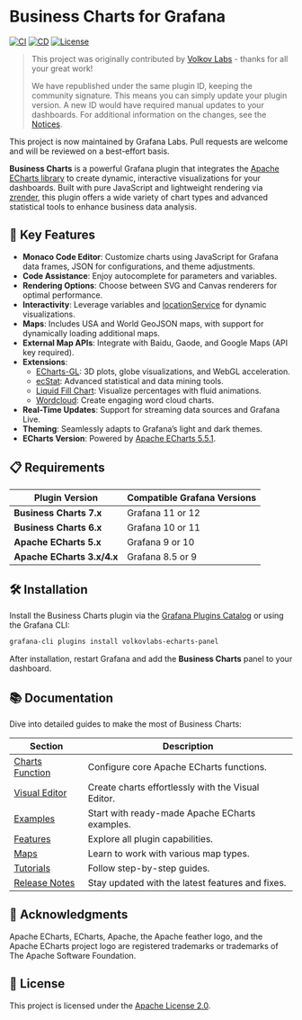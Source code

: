# Business Charts for Grafana
[![CI](https://github.com/grafana/business-charts/actions/workflows/push.yml/badge.svg)](https://github.com/grafana/business-charts/actions/workflows/push.yml)
[![CD](https://github.com/grafana/business-charts/actions/workflows/publish.yml/badge.svg)](https://github.com/grafana/business-charts/actions/workflows/publish.yml)
[![License](https://img.shields.io/github/license/grafana/business-charts)](LICENSE)

>This project was originally contributed by [Volkov Labs](https://github.com/volkovlabs/business-charts) - thanks for all your great work!
>
>We have republished under the same plugin ID, keeping the community signature. This means you can simply update your plugin version. A new ID would have required manual updates to your dashboards. For additional information on the changes, see the [Notices](/NOTICES).

This project is now maintained by Grafana Labs. Pull requests are welcome and will be reviewed on a best-effort basis.

**Business Charts** is a powerful Grafana plugin that integrates the [Apache ECharts library](https://echarts.apache.org/en/index.html) to create dynamic, interactive visualizations for your dashboards. Built with pure JavaScript and lightweight rendering via [zrender](http://ecomfe.github.io/zrender/), this plugin offers a wide variety of chart types and advanced statistical tools to enhance business data analysis.

## 🚀 Key Features

- **Monaco Code Editor**: Customize charts using JavaScript for Grafana data frames, JSON for configurations, and theme adjustments.
- **Code Assistance**: Enjoy autocomplete for parameters and variables.
- **Rendering Options**: Choose between SVG and Canvas renderers for optimal performance.
- **Interactivity**: Leverage variables and [locationService](https://grafana.com/docs/grafana/latest/developers/plugins/create-a-grafana-plugin/extend-a-plugin/add-support-for-variables/#set-a-variable-from-your-plugin) for dynamic visualizations.
- **Maps**: Includes USA and World GeoJSON maps, with support for dynamically loading additional maps.
- **External Map APIs**: Integrate with Baidu, Gaode, and Google Maps (API key required).
- **Extensions**:
  - [ECharts-GL](https://github.com/ecomfe/echarts-gl): 3D plots, globe visualizations, and WebGL acceleration.
  - [ecStat](https://github.com/ecomfe/echarts-stat): Advanced statistical and data mining tools.
  - [Liquid Fill Chart](https://github.com/ecomfe/echarts-liquidfill): Visualize percentages with fluid animations.
  - [Wordcloud](https://github.com/ecomfe/echarts-wordcloud): Create engaging word cloud charts.
- **Real-Time Updates**: Support for streaming data sources and Grafana Live.
- **Theming**: Seamlessly adapts to Grafana’s light and dark themes.
- **ECharts Version**: Powered by [Apache ECharts 5.5.1](https://github.com/apache/echarts/releases/tag/5.5.1).

## 📋 Requirements

| Plugin Version             | Compatible Grafana Versions |
| -------------------------- | --------------------------- |
| **Business Charts 7.x**    | Grafana 11 or 12            |
| **Business Charts 6.x**    | Grafana 10 or 11            |
| **Apache ECharts 5.x**     | Grafana 9 or 10             |
| **Apache ECharts 3.x/4.x** | Grafana 8.5 or 9            |

## 🛠️ Installation

Install the Business Charts plugin via the [Grafana Plugins Catalog](https://grafana.com/grafana/plugins/volkovlabs-echarts-panel/) or using the Grafana CLI:

```bash
grafana-cli plugins install volkovlabs-echarts-panel
```

After installation, restart Grafana and add the **Business Charts** panel to your dashboard.

## 📚 Documentation

Dive into detailed guides to make the most of Business Charts:

| Section                                                                      | Description                                        |
| ---------------------------------------------------------------------------- | -------------------------------------------------- |
| [Charts Function](https://volkovlabs.io/plugins/business-charts/options/)    | Configure core Apache ECharts functions.           |
| [Visual Editor](https://volkovlabs.io/plugins/business-charts/visualeditor/) | Create charts effortlessly with the Visual Editor. |
| [Examples](https://volkovlabs.io/plugins/business-charts/examples/)          | Start with ready-made Apache ECharts examples.     |
| [Features](https://volkovlabs.io/plugins/business-charts/features/)          | Explore all plugin capabilities.                   |
| [Maps](https://volkovlabs.io/plugins/business-charts/maps/)                  | Learn to work with various map types.              |
| [Tutorials](https://volkovlabs.io/plugins/business-charts/tutorials/)        | Follow step-by-step guides.                        |
| [Release Notes](https://volkovlabs.io/plugins/business-charts/release/)      | Stay updated with the latest features and fixes.   |

## 🙏 Acknowledgments

Apache ECharts, ECharts, Apache, the Apache feather logo, and the Apache ECharts project logo are registered trademarks or trademarks of The Apache Software Foundation.

## 📜 License

This project is licensed under the [Apache License 2.0](https://github.com/volkovlabs/business-charts/blob/main/LICENSE).
